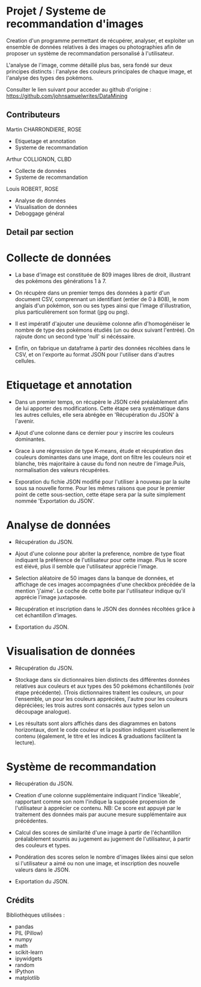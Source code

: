 # Projet / Systeme de recommandation d'images

Creation d'un programme permettant de récupérer, analyser, et exploiter un ensemble de données relatives à des images ou photographies afin de proposer un système de recommandation personalisé à l'utilisateur.

L'analyse de l'image, comme détaillé plus bas, sera fondé sur deux principes distincts : l'analyse des couleurs principales de chaque image, et l'analyse des types des pokémons.

Consulter le lien suivant pour acceder au github d'origine : 
https://github.com/johnsamuelwrites/DataMining

## Contributeurs

Martin CHARRONDIERE, ROSE

- Etiquetage et annotation
- Systeme de recommandation

Arthur COLLIGNON, CLBD

- Collecte de données
- Systeme de recommandation

Louis ROBERT, ROSE

- Analyse de données
- Visualisation de données
- Deboggage général

## Detail par section

# Collecte de données

- La base d'image est constituée de 809 images libres de droit, illustrant des pokémons des générations 1 à 7.

- On récupère dans un premier temps des données à partir d'un document CSV, comprennant un identifiant (entier de 0 à 808), le nom anglais d'un pokémon, son ou ses types ainsi que l'image d'illustration, plus particulièrement son format (jpg ou png).

- Il est impératif d'ajouter une deuxième colonne afin d'homogénéiser le nombre de type des pokémons étudiés (un ou deux suivant l'entrée). On rajoute donc un second type 'null' si nécéssaire.

- Enfin, on fabrique un dataframe à partir des données récoltées dans le CSV, et on l'exporte au format JSON pour l'utiliser dans d'autres cellules.

# Etiquetage et annotation

- Dans un premier temps, on récupère le JSON créé préalablement afin de lui apporter des modifications. Cette étape sera systématique dans les autres cellules, elle sera abrégée en 'Récupération du JSON' à l'avenir.

- Ajout d'une colonne dans ce dernier pour y inscrire les couleurs dominantes.

- Grace à une régression de type K-means, étude et récupération des couleurs dominantes dans une image, dont on filtre les couleurs noir et blanche, très majoritaire à cause du fond non neutre de l'image.Puis, normalisation des valeurs récupérées.

- Exporation du fichie JSON modifié pour l'utiliser à nouveau par la suite sous sa nouvelle forme. Pour les mêmes raisons que pour le premier point de cette sous-section, cette étape sera par la suite simplement nommée 'Exportation du JSON'.

# Analyse de données

- Récupération du JSON.

- Ajout d'une colonne pour abriter la preference, nombre de type float indiquant la préférence de l'utilisateur pour cette image. Plus le score est élévé, plus il semble que l'utilisateur apprécie l'image.

- Selection aléatoire de 50 images dans la banque de données, et affichage de ces images accompagnées d'une checkbox précédée de la mention 'j'aime'. Le coche de cette boite par l'utilisateur indique qu'il apprécie l'image juxtaposée.

- Récupération et inscription dans le JSON des données récoltées grâce à cet échantillon d'images.

- Exportation du JSON.

# Visualisation de données

- Récupération du JSON.
 
- Stockage dans six dictionnaires bien distincts des différentes données relatives aux couleurs et aux types des 50 pokémons échantillonés (voir étape précédente).
(Trois dictionnaires traitent les couleurs, un pour l'ensemble, un pour les couleurs appréciées, l'autre pour les couleurs dépréciées; les trois autres sont consacrés aux types selon un découpage analogue).

- Les résultats sont alors affichés dans des diagrammes en batons horizontaux, dont le code couleur et la position indiquent visuellement le contenu (également, le titre et les indices & graduations facilitent la lecture).

# Système de recommandation

- Récupération du JSON.

- Creation d'une colonne supplémentaire indiquant l'indice 'likeable', rapportant comme son nom l'indique la supposée propension de l'utilisateur à apprécier ce contenu. 
NB: Ce score est appuyé par le traitement des données mais par aucune mesure supplémentaire aux précédentes.

- Calcul des scores de similarité d'une image à partir de l'échantillon préalablement soumis au jugement au jugement de l'utilisateur, à partir des couleurs et types.

- Pondération des scores selon le nombre d'images likées ainsi que selon si l'utilisateur a aimé ou non une image, et inscription des nouvelle valeurs dans le JSON.

- Exportation du JSON.

## Crédits

Bibliothèques utilisées : 

- pandas
- PIL (Pillow)
- numpy
- math
- scikit-learn
- ipywidgets
- random
- IPython
- matplotlib